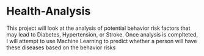 # Health-Analysis

This project will look at the analysis of potential behavior risk factors that may lead to Diabetes, Hypertension, or Stroke. Once analysis is complteted, I will attempt to use Machine Learning to predict whether a person will have these diseases based on the behavior risks